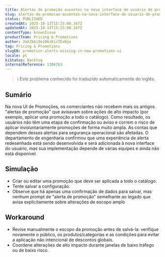 ```yaml
---
title: Alertas de promoção ausentes na nova interface de usuário de promoções
slug: alertas-de-promocao-ausentes-na-nova-interface-de-usuario-de-promocoes
status: PUBLISHED
createdAt: 2025-10-13T15:25:00.347Z
updatedAt: 2025-10-13T15:25:00.347Z
contentType: knownIssue
productTeam: Pricing & Promotions
author: 2mXZkbi0oi061KicTExNjo
tag: Pricing & Promotions
slugEN: promotion-alerts-missing-in-new-promotions-ui
locale: pt
kiStatus: Backlog
internalReference: 1306763
---
```


>ℹ️ Este problema conhecido foi traduzido automaticamente do inglês.

## Sumário


Na nova UI de Promoções, os comerciantes não recebem mais os antigos "alertas de promoção" que avisavam sobre ações de alto impacto (por exemplo, aplicar uma promoção a todo o catálogo).
Como resultado, os usuários não têm uma etapa de confirmação ou aviso e correm o risco de aplicar involuntariamente promoções de forma muito ampla.
As contas que dependem desses alertas para segurança operacional são afetadas.
O departamento de engenharia confirmou que uma experiência de alerta redesenhada está sendo desenvolvida e será adicionada à nova interface do usuário, mas sua implementação depende de várias equipes e ainda não está disponível.
## Simulação



- Criar ou editar uma promoção que deve ser aplicada a todo o catálogo.
- Tente salvar a configuração.
- Observe que há apenas uma confirmação de dados para salvar, mas nenhum prompt de "alerta de promoção" semelhante ao legado que avisa explicitamente sobre alterações de escopo amplo
## Workaround



- Revise manualmente o escopo da promoção antes de salvá-la: verifique novamente o público, os produtos/categorias e as condições para evitar a aplicação não intencional de descontos globais.
- Coordene alterações de alto impacto durante janelas de baixo tráfego ou de baixo risco.


